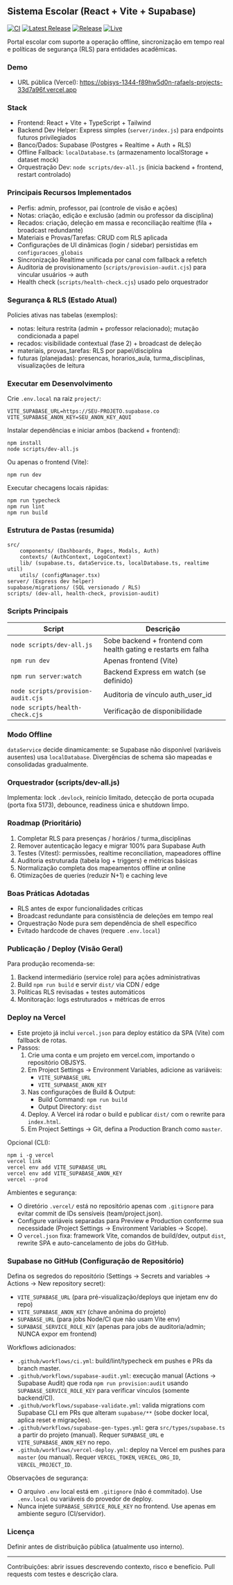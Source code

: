 ## Sistema Escolar (React + Vite + Supabase)

[![CI](https://github.com/haddadr54-cmd/OBJSYS/actions/workflows/ci.yml/badge.svg)](https://github.com/haddadr54-cmd/OBJSYS/actions/workflows/ci.yml)
[![Latest Release](https://img.shields.io/github/v/release/haddadr54-cmd/OBJSYS?label=latest%20release&sort=semver)](https://github.com/haddadr54-cmd/OBJSYS/releases/latest)
[![Release](https://img.shields.io/github/v/tag/haddadr54-cmd/OBJSYS?label=latest%20tag)](https://github.com/haddadr54-cmd/OBJSYS/tags)
[![Live](https://img.shields.io/badge/live-OBJSYS-success)](https://objsys-1344-f89hw5d0n-rafaels-projects-33d7a96f.vercel.app)

Portal escolar com suporte a operação offline, sincronização em tempo real e políticas de segurança (RLS) para entidades acadêmicas.

### Demo
- URL pública (Vercel): https://objsys-1344-f89hw5d0n-rafaels-projects-33d7a96f.vercel.app

### Stack
- Frontend: React + Vite + TypeScript + Tailwind
- Backend Dev Helper: Express simples (`server/index.js`) para endpoints futuros privilegiados
- Banco/Dados: Supabase (Postgres + Realtime + Auth + RLS)
- Offline Fallback: `localDatabase.ts` (armazenamento localStorage + dataset mock)
- Orquestração Dev: `node scripts/dev-all.js` (inicia backend + frontend, restart controlado)

### Principais Recursos Implementados
- Perfis: admin, professor, pai (controle de visão e ações)
- Notas: criação, edição e exclusão (admin ou professor da disciplina)
- Recados: criação, deleção em massa e reconciliação realtime (fila + broadcast redundante)
- Materiais e Provas/Tarefas: CRUD com RLS aplicada
- Configurações de UI dinâmicas (login / sidebar) persistidas em `configuracoes_globais`
- Sincronização Realtime unificada por canal com fallback a refetch
- Auditoria de provisionamento (`scripts/provision-audit.cjs`) para vincular usuários → auth
- Health check (`scripts/health-check.cjs`) usado pelo orquestrador

### Segurança & RLS (Estado Atual)
Policies ativas nas tabelas (exemplos):
- notas: leitura restrita (admin + professor relacionado); mutação condicionada a papel
- recados: visibilidade contextual (fase 2) + broadcast de deleção
- materiais, provas_tarefas: RLS por papel/disciplina
- futuras (planejadas): presencas, horarios_aula, turma_disciplinas, visualizações de leitura

### Executar em Desenvolvimento
Crie `.env.local` na raiz `project/`:
```
VITE_SUPABASE_URL=https://SEU-PROJETO.supabase.co
VITE_SUPABASE_ANON_KEY=SEU_ANON_KEY_AQUI
```

Instalar dependências e iniciar ambos (backend + frontend):
```
npm install
node scripts/dev-all.js
```
Ou apenas o frontend (Vite):
```
npm run dev
```

Executar checagens locais rápidas:
```
npm run typecheck
npm run lint
npm run build
```

### Estrutura de Pastas (resumida)
```
src/
	components/ (Dashboards, Pages, Modals, Auth)
	contexts/ (AuthContext, LogoContext)
	lib/ (supabase.ts, dataService.ts, localDatabase.ts, realtime util)
	utils/ (configManager.tsx)
server/ (Express dev helper)
supabase/migrations/ (SQL versionado / RLS)
scripts/ (dev-all, health-check, provision-audit)
```

### Scripts Principais
| Script | Descrição |
|--------|-----------|
| `node scripts/dev-all.js` | Sobe backend + frontend com health gating e restarts em falha |
| `npm run dev` | Apenas frontend (Vite) |
| `npm run server:watch` | Backend Express em watch (se definido) |
| `node scripts/provision-audit.cjs` | Auditoria de vínculo auth_user_id |
| `node scripts/health-check.cjs` | Verificação de disponibilidade |

### Modo Offline
`dataService` decide dinamicamente: se Supabase não disponível (variáveis ausentes) usa `localDatabase`. Divergências de schema são mapeadas e consolidadas gradualmente.

### Orquestrador (scripts/dev-all.js)
Implementa: lock `.devlock`, reinício limitado, detecção de porta ocupada (porta fixa 5173), debounce, readiness única e shutdown limpo.

### Roadmap (Prioritário)
1. Completar RLS para presenças / horários / turma_disciplinas
2. Remover autenticação legacy e migrar 100% para Supabase Auth
3. Testes (Vitest): permissões, realtime reconciliation, mapeadores offline
4. Auditoria estruturada (tabela log + triggers) e métricas básicas
5. Normalização completa dos mapeamentos offline ⇄ online
6. Otimizações de queries (reduzir N+1) e caching leve

### Boas Práticas Adotadas
- RLS antes de expor funcionalidades críticas
- Broadcast redundante para consistência de deleções em tempo real
- Orquestração Node pura sem dependência de shell específico
- Evitado hardcode de chaves (requere `.env.local`)

### Publicação / Deploy (Visão Geral)
Para produção recomenda-se:
1. Backend intermediário (service role) para ações administrativas
2. Build `npm run build` e servir `dist/` via CDN / edge
3. Políticas RLS revisadas + testes automáticos
4. Monitoração: logs estruturados + métricas de erros

### Deploy na Vercel
- Este projeto já inclui `vercel.json` para deploy estático da SPA (Vite) com fallback de rotas.
- Passos:
  1. Crie uma conta e um projeto em vercel.com, importando o repositório OBJSYS.
  2. Em Project Settings → Environment Variables, adicione as variáveis:
	  - `VITE_SUPABASE_URL`
	  - `VITE_SUPABASE_ANON_KEY`
  3. Nas configurações de Build & Output:
	  - Build Command: `npm run build`
	  - Output Directory: `dist`
  4. Deploy. A Vercel irá rodar o build e publicar `dist/` com o rewrite para `index.html`.
	5. Em Project Settings → Git, defina a Production Branch como `master`.

Opcional (CLI):
```
npm i -g vercel
vercel link
vercel env add VITE_SUPABASE_URL
vercel env add VITE_SUPABASE_ANON_KEY
vercel --prod
```

Ambientes e segurança:
- O diretório `.vercel/` está no repositório apenas com `.gitignore` para evitar commit de IDs sensíveis (team/project.json).
- Configure variáveis separadas para Preview e Production conforme sua necessidade (Project Settings → Environment Variables → Scope).
- O `vercel.json` fixa: framework Vite, comandos de build/dev, output `dist`, rewrite SPA e auto-cancelamento de jobs do GitHub.

### Supabase no GitHub (Configuração de Repositório)
Defina os segredos do repositório (Settings → Secrets and variables → Actions → New repository secret):

- `VITE_SUPABASE_URL` (para pré-visualização/deploys que injetam env do repo)
- `VITE_SUPABASE_ANON_KEY` (chave anônima do projeto)
- `SUPABASE_URL` (para jobs Node/CI que não usam Vite env)
- `SUPABASE_SERVICE_ROLE_KEY` (apenas para jobs de auditoria/admin; NUNCA expor em frontend)

Workflows adicionados:
- `.github/workflows/ci.yml`: build/lint/typecheck em pushes e PRs da branch master.
- `.github/workflows/supabase-audit.yml`: execução manual (Actions → Supabase Audit) que roda `npm run provision:audit` usando `SUPABASE_SERVICE_ROLE_KEY` para verificar vínculos (somente backend/CI).
 - `.github/workflows/supabase-validate.yml`: valida migrations com Supabase CLI em PRs que alteram `supabase/**` (sobe docker local, aplica reset e migrações).
 - `.github/workflows/supabase-gen-types.yml`: gera `src/types/supabase.ts` a partir do projeto (manual). Requer `SUPABASE_URL` e `VITE_SUPABASE_ANON_KEY` no repo.
 - `.github/workflows/vercel-deploy.yml`: deploy na Vercel em pushes para `master` (ou manual). Requer `VERCEL_TOKEN`, `VERCEL_ORG_ID`, `VERCEL_PROJECT_ID`.

Observações de segurança:
- O arquivo `.env` local está em `.gitignore` (não é commitado). Use `.env.local` ou variáveis do provedor de deploy.
- Nunca injete `SUPABASE_SERVICE_ROLE_KEY` no frontend. Use apenas em ambiente seguro (CI/servidor).

### Licença
Definir antes de distribuição pública (atualmente uso interno).

---
Contribuições: abrir issues descrevendo contexto, risco e benefício. Pull requests com testes e descrição clara.
